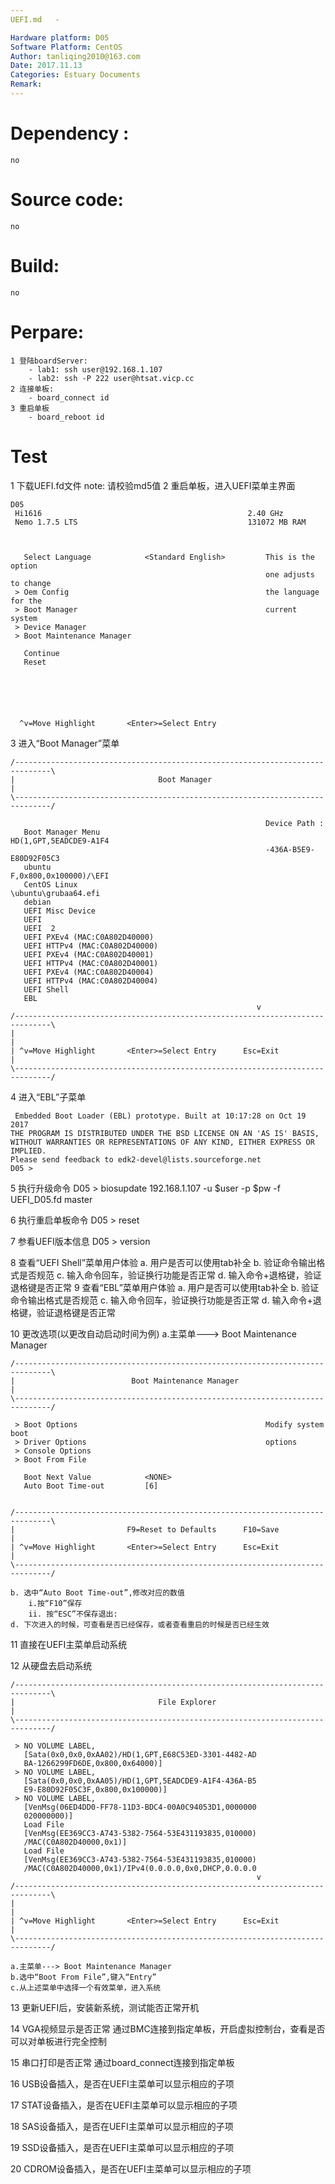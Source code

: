 ```yaml
---
UEFI.md   -

Hardware platform: D05
Software Platform: CentOS
Author: tanliqing2010@163.com
Date: 2017.11.13
Categories: Estuary Documents 
Remark:
---
```


# Dependency :
    no
# Source code:
    no
# Build:
    no
# Perpare:
    1 登陆boardServer:
        - lab1: ssh user@192.168.1.107
        - lab2: ssh -P 222 user@htsat.vicp.cc
    2 连接单板:
        - board_connect id
    3 重启单板
        - board_reboot id
# Test
  1 下载UEFI.fd文件
     note: 请校验md5值
  2 重启单板，进入UEFI菜单主界面
```                             
D05                                                                            
 Hi1616                                              2.40 GHz                   
 Nemo 1.7.5 LTS                                      131072 MB RAM              
                                                                                
                                                                                
                                                                                
   Select Language            <Standard English>         This is the option     
                                                         one adjusts to change  
 > Oem Config                                            the language for the   
 > Boot Manager                                          current system         
 > Device Manager                                                               
 > Boot Maintenance Manager                                                     
                                                                                
   Continue                                                                     
   Reset                                                                        
                                                                                
                                                                                
                                                                                
                                                                                
                                                                                
                                                                                
  ^v=Move Highlight       <Enter>=Select Entry
```
 3 进入“Boot Manager”菜单
```
/------------------------------------------------------------------------------\
|                                Boot Manager                                  |
\------------------------------------------------------------------------------/
                                                                                
                                                         Device Path :          
   Boot Manager Menu                                     HD(1,GPT,5EADCDE9-A1F4 
                                                         -436A-B5E9-E80D92F05C3 
   ubuntu                                                F,0x800,0x100000)/\EFI 
   CentOS Linux                                          \ubuntu\grubaa64.efi   
   debian                                                                       
   UEFI Misc Device                                                             
   UEFI                                                                         
   UEFI  2                                                                      
   UEFI PXEv4 (MAC:C0A802D40000)                                                
   UEFI HTTPv4 (MAC:C0A802D40000)                                               
   UEFI PXEv4 (MAC:C0A802D40001)                                                
   UEFI HTTPv4 (MAC:C0A802D40001)                                               
   UEFI PXEv4 (MAC:C0A802D40004)                                                
   UEFI HTTPv4 (MAC:C0A802D40004) 
   UEFI Shell
   EBL                                              
                                                       v                        
/------------------------------------------------------------------------------\
|                                                                              |
| ^v=Move Highlight       <Enter>=Select Entry      Esc=Exit                   |
\------------------------------------------------------------------------------/ 
```
 4 进入“EBL”子菜单

```
 Embedded Boot Loader (EBL) prototype. Built at 10:17:28 on Oct 19 2017
THE PROGRAM IS DISTRIBUTED UNDER THE BSD LICENSE ON AN 'AS IS' BASIS,
WITHOUT WARRANTIES OR REPRESENTATIONS OF ANY KIND, EITHER EXPRESS OR IMPLIED.
Please send feedback to edk2-devel@lists.sourceforge.net
D05 >
```

 
 5 执行升级命令
 	D05 > biosupdate 192.168.1.107 -u $user -p $pw -f UEFI_D05.fd master
 
 6  执行重启单板命令
 	D05 > reset
 
 7  参看UEFI版本信息
 	D05 > version
 
 8  查看“UEFI Shell”菜单用户体验
 	a. 用户是否可以使用tab补全
 	b. 验证命令输出格式是否规范
	c. 输入命令回车，验证换行功能是否正常
	d. 输入命令+退格键，验证退格键是否正常
 9 查看“EBL”菜单用户体验
	 a. 用户是否可以使用tab补全
        b. 验证命令输出格式是否规范
        c. 输入命令回车，验证换行功能是否正常
        d. 输入命令+退格键，验证退格键是否正常	

 10 更改选项(以更改自动启动时间为例)
 	a.主菜单---> Boot Maintenance Manager 

```
/------------------------------------------------------------------------------\
|                          Boot Maintenance Manager                            |
\------------------------------------------------------------------------------/
                                                                                
 > Boot Options                                          Modify system boot     
 > Driver Options                                        options                
 > Console Options                                                              
 > Boot From File                                                               
                                                                                
   Boot Next Value            <NONE>                                            
   Auto Boot Time-out         [6]                                               
                                                                                
                                                                                
/------------------------------------------------------------------------------\
|                         F9=Reset to Defaults      F10=Save                   |
| ^v=Move Highlight       <Enter>=Select Entry      Esc=Exit                   |
\------------------------------------------------------------------------------/

```
 
    b. 选中“Auto Boot Time-out”,修改对应的数值
 		i.按“F10”保存
 		ii. 按“ESC”不保存退出:
 	d. 下次进入的时候，可查看是否已经保存，或者查看重启的时候是否已经生效
 11 直接在UEFI主菜单启动系统
 	
 12 从硬盘去启动系统
 	
```
/------------------------------------------------------------------------------\
|                                File Explorer                                 |
\------------------------------------------------------------------------------/
                                                                                
 > NO VOLUME LABEL,                                                             
   [Sata(0x0,0x0,0xAA02)/HD(1,GPT,E68C53ED-3301-4482-AD                         
   BA-1266299FD6DE,0x800,0x64000)]                                              
 > NO VOLUME LABEL,                                                             
   [Sata(0x0,0x0,0xAA05)/HD(1,GPT,5EADCDE9-A1F4-436A-B5                         
   E9-E80D92F05C3F,0x800,0x100000)]                                             
 > NO VOLUME LABEL,                                                             
   [VenMsg(06ED4DD0-FF78-11D3-BDC4-00A0C94053D1,0000000                         
   020000000)]                                                                  
   Load File                                                                    
   [VenMsg(EE369CC3-A743-5382-7564-53E431193835,010000)                         
   /MAC(C0A802D40000,0x1)]                                                      
   Load File                                                                    
   [VenMsg(EE369CC3-A743-5382-7564-53E431193835,010000)                         
   /MAC(C0A802D40000,0x1)/IPv4(0.0.0.0,0x0,DHCP,0.0.0.0                         
                                                       v                        
/------------------------------------------------------------------------------\
|                                                                              |
| ^v=Move Highlight       <Enter>=Select Entry      Esc=Exit                   |
\------------------------------------------------------------------------------/

```
    a.主菜单---> Boot Maintenance Manager 
 	b.选中“Boot From File”,键入“Entry”
    c.从上述菜单中选择一个有效菜单，进入系统
 
13 更新UEFI后，安装新系统，测试能否正常开机

14 VGA视频显示是否正常
	通过BMC连接到指定单板，开启虚拟控制台，查看是否可以对单板进行完全控制

15 串口打印是否正常
	通过board_connect连接到指定单板

16 USB设备插入，是否在UEFI主菜单可以显示相应的子项

17 STAT设备插入，是否在UEFI主菜单可以显示相应的子项

18 SAS设备插入，是否在UEFI主菜单可以显示相应的子项

19 SSD设备插入，是否在UEFI主菜单可以显示相应的子项

20 CDROM设备插入，是否在UEFI主菜单可以显示相应的子项


